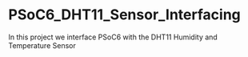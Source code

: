 # PSoC6_DHT11_Sensor_Interfacing
In this project we interface PSoC6 with the DHT11 Humidity and Temperature Sensor
